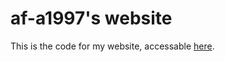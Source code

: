 # af-a1997's website

This is the code for my website, accessable [here](https://af-a1997.github.io).